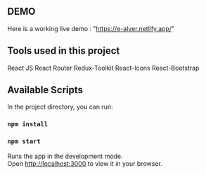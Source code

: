 ## DEMO 
Here is a working live demo : "https://e-alver.netlify.app/"

## Tools used in this project
React JS
React Router
Redux-Toolkit
React-Icons
React-Bootstrap


## Available Scripts

In the project directory, you can run:

### `npm install`



### `npm start`

Runs the app in the development mode.\
Open [http://localhost:3000](http://localhost:3000) to view it in your browser.


